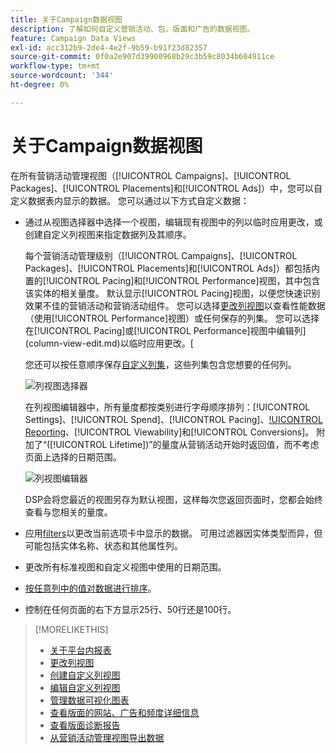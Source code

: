 ```yaml
---
title: 关于Campaign数据视图
description: 了解如何自定义营销活动、包、版面和广告的数据视图。
feature: Campaign Data Views
exl-id: acc312b9-2de4-4e2f-9b59-b91f23d82357
source-git-commit: 0f0a2e907d39900968b29c3b59c8034b604911ce
workflow-type: tm+mt
source-wordcount: '344'
ht-degree: 0%

---
```


# 关于Campaign数据视图

在所有营销活动管理视图（[!UICONTROL Campaigns]、[!UICONTROL Packages]、[!UICONTROL Placements]和[!UICONTROL Ads]）中，您可以自定义数据表内显示的数据。 您可以通过以下方式自定义数据：

* 通过从视图选择器中选择一个视图，编辑现有视图中的列以临时应用更改，或创建自定义列视图来指定数据列及其顺序。

   每个营销活动管理级别（[!UICONTROL Campaigns]、[!UICONTROL Packages]、[!UICONTROL Placements]和[!UICONTROL Ads]）都包括内置的[!UICONTROL Pacing]和[!UICONTROL Performance]视图，其中包含该实体的相关量度。 默认显示[!UICONTROL Pacing]视图，以便您快速识别效果不佳的营销活动和营销活动组件。 您可以选择[更改列视图](column-view-change.md)以查看性能数据（使用[!UICONTROL Performance]视图）或任何保存的列集。 您可以选择在[!UICONTROL Pacing]或[!UICONTROL Performance]视图中编辑列](column-view-edit.md)以临时应用更改。[

   您还可以按任意顺序保存[自定义列集](column-view-create.md)，这些列集包含您想要的任何列。

   ![列视图选择器](/help/dsp/assets/column-view-selector.png)

   在列视图编辑器中，所有量度都按类别进行字母顺序排列：[!UICONTROL Settings]、[!UICONTROL Spend]、[!UICONTROL Pacing]、[!UICONTROL Reporting](DSP跟踪的标准量度)、[!UICONTROL Viewability]和[!UICONTROL Conversions]。 附加了“([!UICONTROL Lifetime])”的量度从营销活动开始时返回值，而不考虑页面上选择的日期范围。

   ![列视图编辑器](/help/dsp/assets/column-view-editor.png)

   DSP会将您最近的视图另存为默认视图，这样每次您返回页面时，您都会始终查看与您相关的量度。

* 应用[filters](campaign-data-filter.md)以更改当前选项卡中显示的数据。 可用过滤器因实体类型而异，但可能包括实体名称、状态和其他属性列。

* 更改所有标准视图和自定义视图中使用的日期范围。

* [按任意列中的值对数据进行排序](campaign-data-sort.md)。

* 控制在任何页面的右下方显示25行、50行还是100行。

>[!MORELIKETHIS]
>
>* [关于平台内报表](campaign-reports-about.md)
>* [更改列视图](column-view-change.md)
>* [创建自定义列视图](column-view-create.md)
>* [编辑自定义列视图](column-view-edit.md)
>* [管理数据可视化图表](campaign-data-visualization-manage.md)
>* [查看版面的网站、广告和频度详细信息](placement-details-view.md)
>* [查看版面诊断报告](placement-diagnostics.md)
>* [从营销活动管理视图导出数据](campaign-export-data.md)

